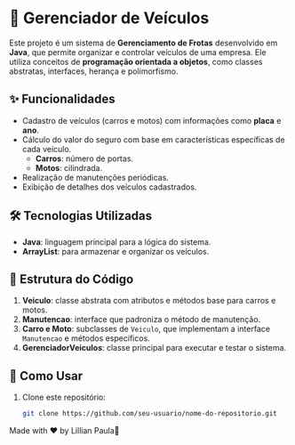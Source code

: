 # 🚗 Gerenciador de Veículos 

Este projeto é um sistema de **Gerenciamento de Frotas** desenvolvido em **Java**, que permite organizar e controlar veículos de uma empresa. Ele utiliza conceitos de **programação orientada a objetos**, como classes abstratas, interfaces, herança e polimorfismo.  

## ✨ Funcionalidades  
- Cadastro de veículos (carros e motos) com informações como **placa** e **ano**.  
- Cálculo do valor do seguro com base em características específicas de cada veículo.  
  - **Carros**: número de portas.  
  - **Motos**: cilindrada.  
- Realização de manutenções periódicas.  
- Exibição de detalhes dos veículos cadastrados.  

## 🛠️ Tecnologias Utilizadas  
- **Java**: linguagem principal para a lógica do sistema.  
- **ArrayList**: para armazenar e organizar os veículos.  

## 📂 Estrutura do Código  
1. **Veiculo**: classe abstrata com atributos e métodos base para carros e motos.  
2. **Manutencao**: interface que padroniza o método de manutenção.  
3. **Carro e Moto**: subclasses de `Veiculo`, que implementam a interface `Manutencao` e métodos específicos.  
4. **GerenciadorVeiculos**: classe principal para executar e testar o sistema.  

## 📝 Como Usar  
1. Clone este repositório:  
   ```bash
   git clone https://github.com/seu-usuario/nome-do-repositorio.git


Made with ♥ by Lillian Paula👋
